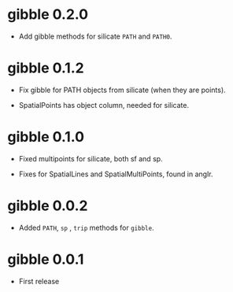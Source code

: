 # gibble 0.2.0

* Add gibble methods for silicate `PATH` and `PATH0`. 

# gibble 0.1.2

* Fix gibble for PATH objects from silicate (when they are points). 

* SpatialPoints has object column, needed for silicate. 

# gibble 0.1.0

* Fixed multipoints for silicate, both sf and sp. 

* Fixes for SpatialLines and SpatialMultiPoints, found in anglr. 

# gibble 0.0.2

* Added `PATH`, `sp` , `trip` methods for `gibble`. 

# gibble 0.0.1

* First release


